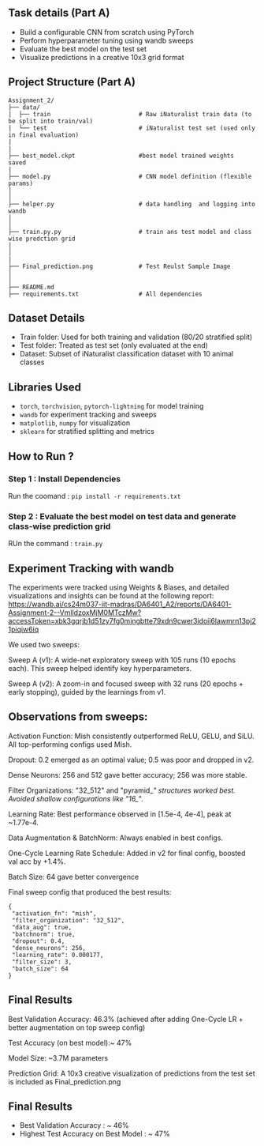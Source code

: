 ## Task details (Part A)
*  Build a configurable CNN from scratch using PyTorch
*  Perform hyperparameter tuning using wandb sweeps
*  Evaluate the best model on the test set
*  Visualize predictions in a creative 10x3 grid format
  
## Project Structure (Part A)
```
Assignment_2/
├── data/
|  ├── train                         # Raw iNaturalist train data (to be split into train/val) 
|  └── test                          # iNaturalist test set (used only in final evaluation)
|
|
├── best_model.ckpt                  #best model trained weights  saved  
|
├── model.py                         # CNN model definition (flexible params)
│                          
│
├── helper.py                        # data handling  and logging into wandb 
│   
│
├── train.py.py                      # train ans test model and class wise predction grid 
│   
│
|
├── Final_prediction.png             # Test Reulst Sample Image
│   
│
├── README.md                         
├── requirements.txt                 # All dependencies
```
## Dataset Details
*  Train folder: Used for both training and validation (80/20 stratified split)
*  Test folder: Treated as test set (only evaluated at the end)
*  Dataset: Subset of iNaturalist classification dataset with 10 animal classes

## Libraries Used 
*  ```torch```, ```torchvision```, ```pytorch-lightning``` for model training
*  ```wandb``` for experiment tracking and sweeps
*  ```matplotlib```, ```numpy``` for visualization
*  ```sklearn``` for stratified splitting and metrics

  

## How to Run ?
### Step 1 : Install Dependencies
Run the coomand : ```pip install -r requirements.txt```

### Step 2 : Evaluate the best model on test data and generate class-wise prediction grid
RUn the command : ```train.py```



## Experiment Tracking with wandb
The experiments were tracked using Weights & Biases, and detailed visualizations and insights can be found at the following report: 
https://wandb.ai/cs24m037-iit-madras/DA6401_A2/reports/DA6401-Assignment-2--VmlldzoxMjM0MTczMw?accessToken=xbk3gqrjb1d51zy7fg0mingbtte79xdn9cwer3idoii6lawmrn13pj21piqiw6iq

We used two sweeps:

Sweep A (v1): A wide-net exploratory sweep with 105 runs (10 epochs each). This sweep helped identify key hyperparameters.

Sweep A (v2): A zoom-in and focused sweep with 32 runs (20 epochs + early stopping), guided by the learnings from v1.

## Observations from sweeps:

Activation Function: Mish consistently outperformed ReLU, GELU, and SiLU. All top-performing configs used Mish.

Dropout: 0.2 emerged as an optimal value; 0.5 was poor and dropped in v2.

Dense Neurons: 256 and 512 gave better accuracy; 256 was more stable.

Filter Organizations: "32_512" and "pyramid_*" structures worked best. Avoided shallow configurations like "16_*".

Learning Rate: Best performance observed in [1.5e-4, 4e-4], peak at ~1.77e-4.

Data Augmentation & BatchNorm: Always enabled in best configs.

One-Cycle Learning Rate Schedule: Added in v2 for final config, boosted val acc by +1.4%.

Batch Size: 64 gave better convergence

Final sweep config that produced the best results:
```
{
 "activation_fn": "mish",
 "filter_organization": "32_512",
 "data_aug": true,
 "batchnorm": true,
 "dropout": 0.4,
 "dense_neurons": 256,
 "learning_rate": 0.000177,
 "filter_size": 3,
 "batch_size": 64
}
```
## Final Results
Best Validation Accuracy: 46.3%
(achieved after adding One-Cycle LR + better augmentation on top sweep config)

Test Accuracy (on best model):~ 47%

Model Size: ~3.7M parameters

Prediction Grid: A 10x3 creative visualization of predictions from the test set is included as Final_prediction.png


## Final Results 
* Best Validation Accuracy : ~ 46%
* Highest Test Accuracy on Best Model : ~ 47%


